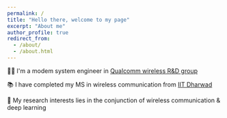 ```yaml
---
permalink: /
title: "Hello there, welcome to my page"
excerpt: "About me"
author_profile: true
redirect_from: 
  - /about/
  - /about.html
---
```



🧑‍💻 I'm a modem system engineer in [Qualcomm wireless R&D group](https://www.qualcomm.com/)

📚 I have completed my MS in wireless communication from [IIT Dharwad](https://www.iitdh.ac.in/)

📝 My research interests lies in the conjunction of wireless communication & deep learning
